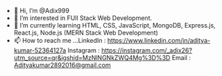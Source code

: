 - 👋 Hi, I’m @Adix999
- 👀 I’m interested in FUll Stack Web Development.
- 🌱 I’m currently learning HTML, CSS, JavaScript, MongoDB, Express.js, React.js, Node.js (MERN Stack Web Development) 
- 📫 How to reach me ...LinkedIn : https://www.linkedin.com/in/aditya-kumar-52364127a
                         Instagram : https://instagram.com/_adix26?utm_source=qr&igshid=MzNlNGNkZWQ4Mg%3D%3D
                         Email : Adityakumar2892016@gmail.com  

<!---
Adix999/Adix999 is a ✨ special ✨ repository because its `README.md` (this file) appears on your GitHub profile.
You can click the Preview link to take a look at your changes.
--->
